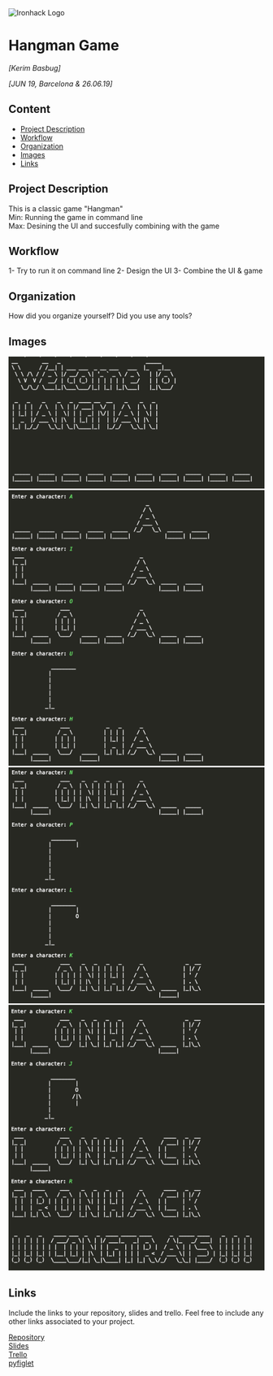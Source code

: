 <img src="https://bit.ly/2VnXWr2" alt="Ironhack Logo" width="100"/>

# Hangman Game
*[Kerim Basbug]*

*[JUN 19, Barcelona & 26.06.19]*

## Content
- [Project Description](#project-description)
- [Workflow](#workflow)
- [Organization](#organization)
- [Images](#images)
- [Links](#links)

<a name="project-description"></a>

## Project Description

This is a classic game "Hangman"  
Min: Running the game in command line<br/>
Max: Desining the UI and succesfully combining with the game

<a name="workflow"></a>

## Workflow

1- Try to run it on command line
2- Design the UI
3- Combine the UI & game

<a name="organization"></a>

## Organization
How did you organize yourself? Did you use any tools?

<a name="links"></a>

## Images

<img src="https://github.com/kerimbasbug/Project-Week-1-Build-Your-Own-Game/blob/master/images/Screen%20Shot%202019-06-27%20at%2016.57.02.png">

<img src="https://github.com/kerimbasbug/Project-Week-1-Build-Your-Own-Game/blob/master/images/Screen%20Shot%202019-06-27%20at%2017.00.23.png">

<img src="https://github.com/kerimbasbug/Project-Week-1-Build-Your-Own-Game/blob/master/images/Screen%20Shot%202019-06-27%20at%2017.01.30.png">

<img src="https://github.com/kerimbasbug/Project-Week-1-Build-Your-Own-Game/blob/master/images/Screen%20Shot%202019-06-27%20at%2017.01.47.png">

## Links
Include the links to your repository, slides and trello. Feel free to include any other links associated to your project. 

[Repository](https://github.com/)  
[Slides](https://slides.com/)  
[Trello](https://trello.com/b/tDXkO3sF/hangman)  
[pyfiglet](https://github.com/pwaller/pyfiglet)
